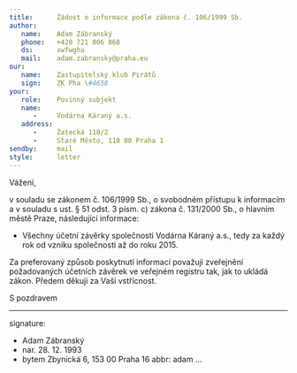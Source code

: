 ```yaml
---
title:      Žádost o informace podle zákona č. 106/1999 Sb.
author:
   name:    Adam Zábranský
   phone:   +420 721 006 868
   ds:      xwfwgha
   mail:    adam.zabransky@praha.eu
our:
   name:    Zastupitelský klub Pirátů
   sign:    ZK Pha \#4658
your:
   role:    Povinný subjekt
   name:    
      -     Vodárna Káraný a.s.
   address:
      -     Žatecká 110/2
      -     Staré Město, 110 00 Praha 1
sendby:     mail
style:      letter
---
```


Vážení,

v souladu se zákonem č. 106/1999 Sb., o svobodném přístupu k informacím a v souladu s ust. § 51 odst. 3 písm. c) zákona č. 131/2000 Sb., o hlavním městě Praze, následující informace: 

* Všechny účetní závěrky společnosti Vodárna Káraný a.s., tedy za každý rok od vzniku společnosti až do roku 2015. 

Za preferovaný způsob poskytnutí informací považuji zveřejnění požadovaných účetních závěrek ve veřejném registru tak, jak to ukládá zákon. Předem děkuji za Vaši vstřícnost.

S pozdravem

---
signature:
  - Adam Zábranský
  - nar. 28. 12. 1993
  - bytem Zbynická 6, 153 00 Praha 16
abbr:       adam
...
